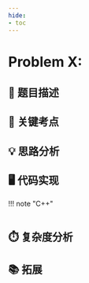 ```yaml
---
hide:
- toc 
---
```


# Problem X: 

## 📝 题目描述

## 🔑 关键考点

## 💡 思路分析

## 🖥️ 代码实现

!!! note "C++"
```cpp

```

## ⏱️ 复杂度分析

## 📚 拓展

